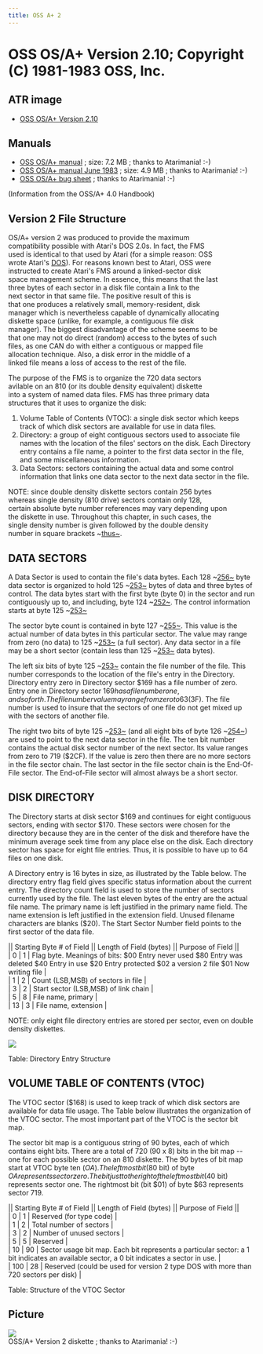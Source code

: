 ```yaml
---
title: OSS A+ 2
---
```

# OSS OS/A+ Version 2.10; Copyright (C) 1981-1983 OSS, Inc.  
  
## ATR image  
- [OSS OS/A+ Version 2.10](attachments/OSS_OS-Aplus_v2.atr)  
  
## Manuals  
- [OSS OS/A+ manual](attachments/OS_A_Plus_manual.pdf) ; size: 7.2 MB ; thanks to Atarimania! :-)  
- [OSS OS/A+ manual June 1983](attachments/OS_A_Plus_June_83_rev.pdf) ; size: 4.9 MB ; thanks to Atarimania! :-)  
- [OSS OS/A+ bug sheet](attachments/OS_A_Plus_Bug_Sheet.pdf) ; thanks to Atarimania! :-)  
  
(Information from the OSS/A+ 4.0 Handbook)  
## Version 2 File Structure  
  
OS/A+ version 2 was produced to provide the maximum  
compatibility possible with Atari's DOS 2.0s. In fact, the FMS  
used is identical to that used by Atari (for a simple reason: OSS  
wrote Atari's [DOS](../DOS/index.md)). For reasons known best to Atari, OSS were  
instructed to create Atari's FMS around a linked-sector disk  
space management scheme. In essence, this means that the last  
three bytes of each sector in a disk file contain a link to the  
next sector in that same file. The positive result of this is  
that one produces a relatively small, memory-resident, disk  
manager which is nevertheless capable of dynamically allocating  
diskette space (unlike, for example, a contiguous file disk  
manager). The biggest disadvantage of the scheme seems to be  
that one may not do direct (random) access to the bytes of such  
files, as one CAN do with either a contiguous or mapped file  
allocation technique. Also, a disk error in the middle of a  
linked file means a loss of access to the rest of the file.  
  
The purpose of the FMS is to organize the 720 data sectors  
avilable on an 810 (or its double density equivalent) diskette  
into a system of named data files. FMS has three primary data  
structures that it uses to organize the disk:  
  
1. Volume Table of Contents (VTOC): a single disk sector which keeps track of which disk sectors are available for use in data files.  
1. Directory: a group of eight contiguous sectors used to associate file names with the location of the files' sectors on the disk. Each Directory entry contains a file name, a pointer to the first data sector in the file, and some miscellaneous information.  
1. Data Sectors: sectors containing the actual data and some control information that links one data sector to the next data sector in the file.  
  
NOTE: since double density diskette sectors contain 256 bytes  
whereas single density (810 drive) sectors contain only 128,  
certain absolute byte number references may vary depending upon  
the diskette in use. Throughout this chapter, in such cases, the  
single density number is given followed by the double density  
number in square brackets ~[thus~](../thus~/index.md).  
  
## DATA SECTORS  
  
A Data Sector is used to contain the file's data bytes. Each 128 ~[256~](../256~/index.md) byte data sector is organized to hold 125 ~[253~](../253~/index.md) bytes of data and three bytes of control. The data bytes start with the first byte (byte 0) in the sector and run contiguously up to, and including, byte 124 ~[252~](../252~/index.md). The control information starts at byte 125 ~[253~](../253~/index.md)  
  
The sector byte count is contained in byte 127 ~[255~](../255~/index.md). This value is the actual number of data bytes in this particular sector. The value may range from zero (no data) to 125 ~[253~](../253~/index.md) (a full sector). Any data sector in a file may be a short sector (contain less than 125 ~[253~](../253~/index.md) data bytes).  
  
The left six bits of byte 125 ~[253~](../253~/index.md) contain the file number of the file. This number corresponds to the location of the file's entry in the Directory. Directory entry zero in Directory sector $169 has a file number of zero. Entry one in Directory sector $169 has a file number one, and so forth. The file number value may range from zero to 63 ($3F). The file number is used to insure that the sectors of one file do not get mixed up with the sectors of another file.  
  
The right two bits of byte 125 ~[253~](../253~/index.md) (and all eight bits of byte 126 ~[254~](../254~/index.md)) are used to point to the next data sector in the file. The ten bit number contains the actual disk sector number of the next sector. Its value ranges from zero to 719 ($2CF). If the value is zero then there are no more sectors in the file sector chain. The last sector in the file sector chain is the End-Of-File sector. The End-of-File sector will almost always be a short sector.  
  
## DISK DIRECTORY  
  
The Directory starts at disk sector $169 and continues for eight contiguous sectors, ending with sector $170. These sectors were chosen for the directory because they are in the center of the disk and therefore have the minimum average seek time from any place else on the disk. Each directory sector has space for eight file entries. Thus, it is possible to have up to 64 files on one disk.  
  
A Directory entry is 16 bytes in size, as illustrated by the Table below. The directory entry flag field gives specific status information about the current entry. The directory count field is used to store the number of sectors currently used by the file. The last eleven bytes of the entry are the actual file name. The primary name is left justified in the primary name field. The name extension is left justified in the extension field. Unused filename characters are blanks ($20). The Start Sector Number field points to the first sector of the data file.  
  
  
|| Starting Byte # of Field || Length of Field (bytes) ||   Purpose of Field  ||  
| 0                                 | 1                                  | Flag byte. Meanings of bits: $00 Entry never used $80 Entry was deleted $40 Entry in use $20 Entry protected $02 a version 2 file $01 Now writing file |  
| 1                                 | 2                                  | Count (LSB,MSB) of sectors in file |  
| 3                                 | 2                                  | Start sector (LSB,MSB) of link chain  |  
| 5                                 | 8                                  | File name, primary  |  
| 13                               | 3                                  | File name, extension |  
  
  
  
NOTE: only eight file directory entries are stored per sector, even on double density diskettes.  
  
![](attachments/version2dir.png)  
  
  
Table: Directory Entry Structure  
  
## VOLUME TABLE OF CONTENTS (VTOC)  
  
The VTOC sector ($168) is used to keep track of which disk sectors are available for data file usage. The Table below illustrates the organization of the VTOC sector. The most important part of the VTOC is the sector bit map.  
  
The sector bit map is a contiguous string of 90 bytes, each of which contains eight bits. There are a total of 720 (90 x 8) bits in the bit map -- one for each possible sector on an 810 diskette. The 90 bytes of bit map start at VTOC byte ten ($OA). The leftmost bit ($80 bit) of byte $OA represents sector zero. The bit just to the right of the leftmost bit ($40 bit) represents sector one. The rightmost bit (bit $01) of byte $63 represents sector 719.  
  
  
  
|| Starting Byte # of Field || Length of Field (bytes) ||   Purpose of Field  ||  
| 0                                  | 1                                 | Reserved (for type code) |  
| 1                                  | 2                                 | Total number of sectors |  
| 3                                  | 2                                 | Number of unused sectors |  
| 5                                  | 5                                 | Reserved   |  
| 10                                | 90                               | Sector usage bit map. Each bit represents a particular sector: a 1 bit indicates an available sector, a 0 bit indicates a sector in use. |  
| 100                              | 28                               | Reserved (could be used for version 2 type DOS with more than 720 sectors per disk) |  
  
  
Table: Structure of the VTOC Sector  
  
## Picture  
![](attachments/OS_A_Plus_d7.jpg)  
OSS/A+ Version 2 diskette ; thanks to Atarimania! :-)  
